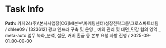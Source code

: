 # Task Info

**Path:** 카페24(주)\본사사업장\[CG]MI본부\마케팅센터\성장전략그룹\그로스파트너팀 / dhlee09 / [323612] 광고 인프라 구축 및 운영 _ 예외 관리 및 대면_민감 협의 영역 _ meta-auto 업무 녹화_분석, 설문, 커버 환급 등 본부 요청 사항 진행 / 2025-09-01_00-00-00

